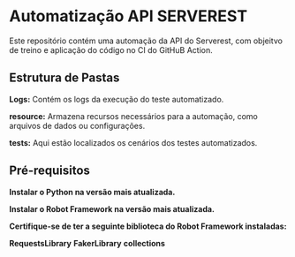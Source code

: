 

# Automatização API SERVEREST
Este repositório contém uma automação da API do Serverest, com objeitvo de treino e aplicação do código no CI do GitHuB Action.

## Estrutura de Pastas
**Logs:** Contém os logs da execução do teste automatizado.

**resource:** Armazena recursos necessários para a automação, como arquivos de dados ou configurações.

**tests:** Aqui estão localizados os cenários dos testes automatizados.


## Pré-requisitos
**Instalar o Python na versão mais atualizada.**

**Instalar o Robot Framework na versão mais atualizada.**

**Certifique-se de ter a seguinte biblioteca do Robot Framework instaladas:**

**RequestsLibrary** 
**FakerLibrary** 
**collections** 
